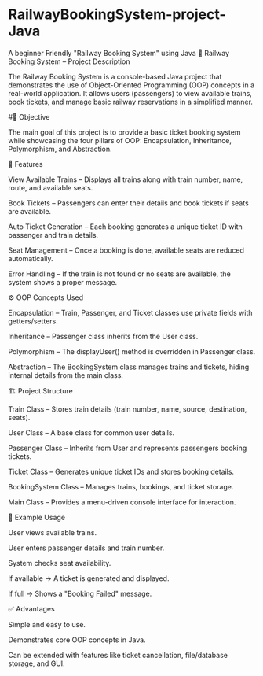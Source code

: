 # RailwayBookingSystem-project-Java
A beginner Friendly "Railway Booking System" using Java
🚆 Railway Booking System – Project Description

The Railway Booking System is a console-based Java project that demonstrates the use of Object-Oriented Programming (OOP) concepts in a real-world application. It allows users (passengers) to view available trains, book tickets, and manage basic railway reservations in a simplified manner.

#🎯 Objective

The main goal of this project is to provide a basic ticket booking system while showcasing the four pillars of OOP: Encapsulation, Inheritance, Polymorphism, and Abstraction.

🧩 Features

View Available Trains – Displays all trains along with train number, name, route, and available seats.

Book Tickets – Passengers can enter their details and book tickets if seats are available.

Auto Ticket Generation – Each booking generates a unique ticket ID with passenger and train details.

Seat Management – Once a booking is done, available seats are reduced automatically.

Error Handling – If the train is not found or no seats are available, the system shows a proper message.

⚙️ OOP Concepts Used

Encapsulation – Train, Passenger, and Ticket classes use private fields with getters/setters.

Inheritance – Passenger class inherits from the User class.

Polymorphism – The displayUser() method is overridden in Passenger class.

Abstraction – The BookingSystem class manages trains and tickets, hiding internal details from the main class.

🏗️ Project Structure

Train Class – Stores train details (train number, name, source, destination, seats).

User Class – A base class for common user details.

Passenger Class – Inherits from User and represents passengers booking tickets.

Ticket Class – Generates unique ticket IDs and stores booking details.

BookingSystem Class – Manages trains, bookings, and ticket storage.

Main Class – Provides a menu-driven console interface for interaction.

📌 Example Usage

User views available trains.

User enters passenger details and train number.

System checks seat availability.

If available → A ticket is generated and displayed.

If full → Shows a "Booking Failed" message.

✅ Advantages

Simple and easy to use.

Demonstrates core OOP concepts in Java.

Can be extended with features like ticket cancellation, file/database storage, and GUI.
